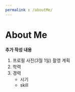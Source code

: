 ```yaml
---
permalink : /aboutMe/
---
```


# About Me
__추가 작성 내용__
1. 프로필 사진(3월 1일) 촬영 계획
2. 학력
3. 경력 
    * 시기
    * skill